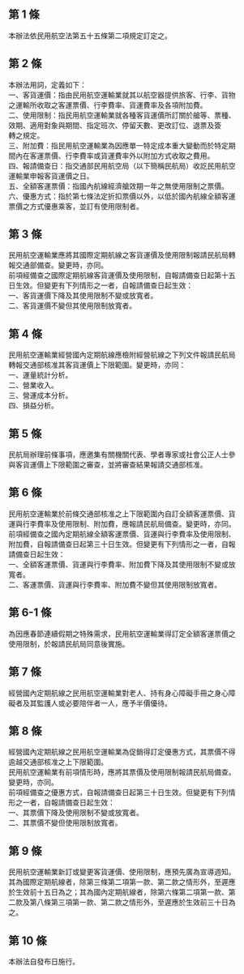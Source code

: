 第 1 條
-------
本辦法依民用航空法第五十五條第二項規定訂定之。

第 2 條
-------
本辦法用詞，定義如下：  
一、客貨運價：指由民用航空運輸業就其以航空器提供旅客、行李、貨物  
    之運輸所收取之客運票價、行李費率、貨運費率及各項附加費。  
二、使用限制：指民用航空運輸業就各種客貨運價所訂關於艙等、票種、  
    效期、適用對象與期間、指定班次、停留天數、更改訂位、退票及簽  
    轉之規定。  
三、附加費：指民用航空運輸業為因應單一特定成本重大變動而於特定期  
    間內在客運票價、行李費率或貨運費率外以附加方式收取之費用。  
四、報請備查日：指交通部民用航空局（以下簡稱民航局）收訖民用航空  
    運輸業申報客貨運價之日。  
五、全額客運票價：指國內航線經濟艙效期一年之無使用限制之票價。  
六、優惠方式：指於第七條法定折扣票價以外，以低於國內航線全額客運  
    票價之方式優惠乘客，並訂有使用限制者。

第 3 條
-------
民用航空運輸業應將其國際定期航線之客貨運價及使用限制報請民航局轉  
報交通部備查。變更時，亦同。  
前項經備查之國際定期航線客貨運價及使用限制，自報請備查日起第十五  
日生效。但變更有下列情形之一者，自報請備查日起生效：  
一、客貨運價下降及其使用限制不變或放寬者。  
二、客貨運價不變但其使用限制放寬者。

第 4 條
-------
民用航空運輸業經營國內定期航線應檢附經營航線之下列文件報請民航局  
轉報交通部核准其客貨運價上下限範圍。變更時，亦同：  
一、運量統計分析。  
二、營業收入。  
三、營運成本分析。  
四、損益分析。

第 5 條
-------
民航局辦理前條事項，應邀集有關機關代表、學者專家或社會公正人士參  
與客貨運價上下限範圍之審查，並將審查結果報請交通部核准。

第 6 條
-------
民用航空運輸業於前條交通部核准之上下限範圍內自訂全額客運票價、貨  
運與行李費率及使用限制、附加費，應報請民航局備查。變更時，亦同。  
前項經備查之國內定期航線全額客運票價、貨運與行李費率及使用限制、  
附加費，自報請備查日起第三十日生效。但變更有下列情形之一者，自報  
請備查日起生效：  
一、全額客運票價、貨運與行李費率、附加費下降及其使用限制不變或放  
    寬者。  
二、客運票價、貨運與行李費率、附加費不變但其使用限制放寬者。

第 6-1 條
---------
為因應春節連續假期之特殊需求，民用航空運輸業得訂定全額客運票價之  
使用限制，於報請民航局同意後實施。

第 7 條
-------
經營國內定期航線之民用航空運輸業對老人、持有身心障礙手冊之身心障  
礙者及其監護人或必要陪伴者一人，應予半價優待。

第 8 條
-------
經營國內定期航線之民用航空運輸業為促銷得訂定優惠方式，其票價不得  
逾越交通部核准之上下限範圍。  
民用航空運輸業有前項情形時，應將其票價及使用限制報請民航局備查。  
變更時，亦同。  
前項經備查之優惠方式，自報請備查日起第三十日生效。但變更有下列情  
形之一者，自報請備查日起生效：  
一、其票價下降及使用限制不變或放寬者。  
二、其票價不變但使用限制放寬者。

第 9 條
-------
民用航空運輸業新訂或變更客貨運價、使用限制，應預先廣為宣導週知。  
其為國際定期航線者，除第三條第二項第一款、第二款之情形外，至遲應  
於生效前十五日為之；其為國內定期航線者，除第六條第二項第一款、第  
二款及第八條第三項第一款、第二款之情形外，至遲應於生效前三十日為  
之。

第 10 條
--------
本辦法自發布日施行。

